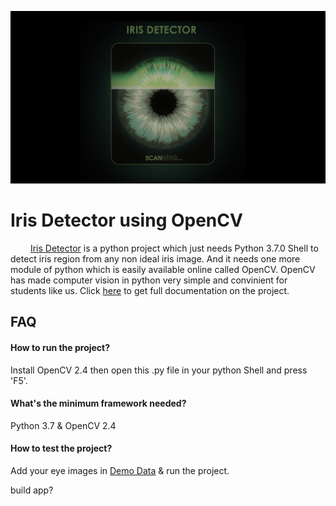 
![Poster](/Assets/posters/IrisDetector.png)

# Iris Detector using OpenCV

&emsp;&emsp; [Iris Detector](/IrisDetector.py) is a python project which just needs Python 3.7.0 Shell to detect iris region from any non ideal iris image. And it needs one more module of python which is easily available online called OpenCV. OpenCV has made computer vision in python very simple and convinient for students like us. Click [here](/Documentation/Localization%20%26%20Segmentation%20of%20Non-ideal%20iris%20images.pdf) to get full documentation on the project. <br /> 

## FAQ

#### How to run the project?
Install OpenCV 2.4 then open this .py file in your python Shell and press 'F5'.

#### What's the minimum framework needed?
Python 3.7 & OpenCV 2.4

#### How to test the project?
Add your eye images in [Demo Data](/DemoData) & run the project.

build app?
